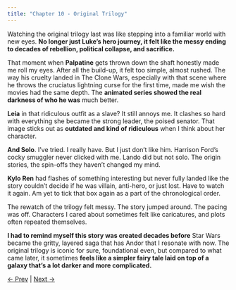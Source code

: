 ```yaml
---
title: "Chapter 10 - Original Trilogy"
---
```



Watching the original trilogy last was like stepping into a familiar world with new eyes. **No longer just Luke’s hero journey, it felt like the messy ending to decades of rebellion, political collapse, and sacrifice.**

That moment when **Palpatine** gets thrown down the shaft honestly made me roll my eyes. After all the build-up, it felt too simple, almost rushed. The way his cruelty landed in The Clone Wars, especially with that scene where he throws the cruciatus lightning curse for the first time, made me wish the movies had the same depth. The **animated series showed the real darkness of who he was** much better.

**Leia** in that ridiculous outfit as a slave? It still annoys me. It clashes so hard with everything she became the strong leader, the poised senator. That image sticks out as **outdated and kind of ridiculous** when I think about her character.

**And Solo**. I’ve tried. I really have. But I just don’t like him. Harrison Ford’s cocky smuggler never clicked with me. Lando did but not solo. The origin stories, the spin-offs they haven’t changed my mind.

**Kylo Ren** had flashes of something interesting but never fully landed like the story couldn’t decide if he was villain, anti-hero, or just lost. Have to watch it again. Am yet to tick that box again as a part of the chronological order.

The rewatch of the trilogy felt messy. The story jumped around. The pacing was off. Characters I cared about sometimes felt like caricatures, and plots often repeated themselves. 

**I had to remind myself this story was created decades before** Star Wars became the gritty, layered saga that has Andor that I resonate with now. The original trilogy is iconic for sure, foundational even, but compared to what came later, it sometimes **feels like a simpler fairy tale laid on top of a galaxy that’s a lot darker and more complicated.**

[← Prev](Chapter%209%20-%20Rebels) | [Next →](Chapter%2011%20-%20The%20Mandalorian)